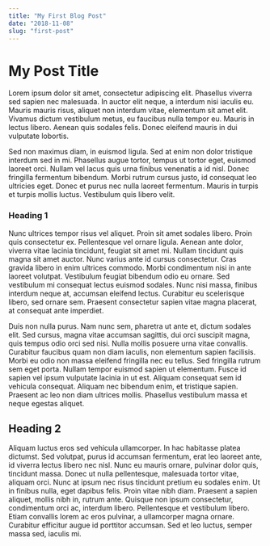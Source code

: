 ```yaml
---
title: "My First Blog Post"
date: "2018-11-08"
slug: "first-post"
---
```


# My Post Title

Lorem ipsum dolor sit amet, consectetur adipiscing elit. Phasellus viverra sed sapien nec malesuada. In auctor elit neque, a interdum nisi iaculis eu. Mauris mauris risus, aliquet non interdum vitae, elementum sit amet elit. Vivamus dictum vestibulum metus, eu faucibus nulla tempor eu. Mauris in lectus libero. Aenean quis sodales felis. Donec eleifend mauris in dui vulputate lobortis.

Sed non maximus diam, in euismod ligula. Sed at enim non dolor tristique interdum sed in mi. Phasellus augue tortor, tempus ut tortor eget, euismod laoreet orci. Nullam vel lacus quis urna finibus venenatis a id nisl. Donec fringilla fermentum bibendum. Morbi rutrum cursus justo, id consequat leo ultricies eget. Donec et purus nec nulla laoreet fermentum. Mauris in turpis et turpis mollis luctus. Vestibulum quis libero velit.

### Heading 1

Nunc ultrices tempor risus vel aliquet. Proin sit amet sodales libero. Proin quis consectetur ex. Pellentesque vel ornare ligula. Aenean ante dolor, viverra vitae lacinia tincidunt, feugiat sit amet mi. Nullam tincidunt quis magna sit amet auctor. Nunc varius ante id cursus consectetur. Cras gravida libero in enim ultrices commodo. Morbi condimentum nisi in ante laoreet volutpat. Vestibulum feugiat bibendum odio eu ornare. Sed vestibulum mi consequat lectus euismod sodales. Nunc nisi massa, finibus interdum neque at, accumsan eleifend lectus. Curabitur eu scelerisque libero, sed ornare sem. Praesent consectetur sapien vitae magna placerat, at consequat ante imperdiet.

Duis non nulla purus. Nam nunc sem, pharetra ut ante et, dictum sodales elit. Sed cursus, magna vitae accumsan sagittis, dui orci suscipit magna, quis tempus odio orci sed nisi. Nulla mollis posuere urna vitae convallis. Curabitur faucibus quam non diam iaculis, non elementum sapien facilisis. Morbi eu odio non massa eleifend fringilla nec eu tellus. Sed fringilla rutrum sem eget porta. Nullam tempor euismod sapien ut elementum. Fusce id sapien vel ipsum vulputate lacinia in ut est. Aliquam consequat sem id vehicula consequat. Aliquam nec bibendum enim, et tristique sapien. Praesent ac leo non diam ultrices mollis. Phasellus vestibulum massa et neque egestas aliquet.

## Heading 2

Aliquam luctus eros sed vehicula ullamcorper. In hac habitasse platea dictumst. Sed volutpat, purus id accumsan fermentum, erat leo laoreet ante, id viverra lectus libero nec nisl. Nunc eu mauris ornare, pulvinar dolor quis, tincidunt massa. Donec ut nulla pellentesque, malesuada tortor vitae, aliquam orci. Nunc at ipsum nec risus tincidunt pretium eu sodales enim. Ut in finibus nulla, eget dapibus felis. Proin vitae nibh diam. Praesent a sapien aliquet, mollis nibh in, rutrum ante. Quisque non ipsum consectetur, condimentum orci ac, interdum libero. Pellentesque et vestibulum libero. Etiam convallis lorem ac eros pulvinar, a ullamcorper magna ornare. Curabitur efficitur augue id porttitor accumsan. Sed et leo luctus, semper massa sed, iaculis mi.